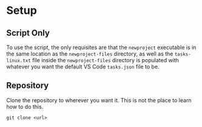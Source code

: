 # Setup

## Script Only

To use the script, the only requisites are that the `newproject` executable is in the same location as the `newproject-files` directory, as well as the `tasks-linux.txt` file inside the `newproject-files` directory is populated with whatever you want the default VS Code `tasks.json` file to be.

## Repository

Clone the repository to wherever you want it. This is not the place to learn how to do this.

```
git clone <url>
```